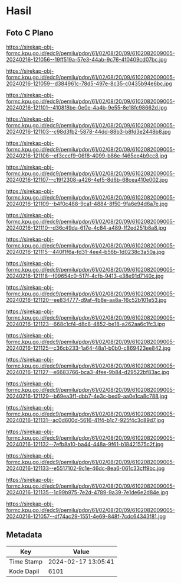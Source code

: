 # Hasil

## Foto C Plano

https://sirekap-obj-formc.kpu.go.id/edc9/pemilu/pdpr/61/02/08/20/09/6102082009005-20240216-121056--19ff519a-57e3-44ab-9c76-4f0409cd07bc.jpg

https://sirekap-obj-formc.kpu.go.id/edc9/pemilu/pdpr/61/02/08/20/09/6102082009005-20240216-121059--d384961c-78d5-497e-8c35-c0435b94e6bc.jpg

https://sirekap-obj-formc.kpu.go.id/edc9/pemilu/pdpr/61/02/08/20/09/6102082009005-20240216-121101--4108f8be-0e0e-4a4b-9e55-8e18fc98662d.jpg

https://sirekap-obj-formc.kpu.go.id/edc9/pemilu/pdpr/61/02/08/20/09/6102082009005-20240216-121103--c98d3fb2-5878-44dd-88b3-b8fd3e2448b8.jpg

https://sirekap-obj-formc.kpu.go.id/edc9/pemilu/pdpr/61/02/08/20/09/6102082009005-20240216-121106--ef3cccf9-06f8-4099-b86e-f465ee4b9cc8.jpg

https://sirekap-obj-formc.kpu.go.id/edc9/pemilu/pdpr/61/02/08/20/09/6102082009005-20240216-121107--c19f2308-a426-4ef5-8d6b-68cea410e002.jpg

https://sirekap-obj-formc.kpu.go.id/edc9/pemilu/pdpr/61/02/08/20/09/6102082009005-20240216-121109--b4f0c488-9ca1-4884-8f50-9fa6e94d6a7e.jpg

https://sirekap-obj-formc.kpu.go.id/edc9/pemilu/pdpr/61/02/08/20/09/6102082009005-20240216-121110--d36c49da-617e-4c84-a489-ff2ed251b8a8.jpg

https://sirekap-obj-formc.kpu.go.id/edc9/pemilu/pdpr/61/02/08/20/09/6102082009005-20240216-121115--440f1f6a-fd31-4ee4-b56b-1d0238c3a50a.jpg

https://sirekap-obj-formc.kpu.go.id/edc9/pemilu/pdpr/61/02/08/20/09/6102082009005-20240216-121118--f09654c0-517f-4cfb-9413-e38e91d7140c.jpg

https://sirekap-obj-formc.kpu.go.id/edc9/pemilu/pdpr/61/02/08/20/09/6102082009005-20240216-121120--ee834777-d9af-4b8e-aa8a-16c52b101e53.jpg

https://sirekap-obj-formc.kpu.go.id/edc9/pemilu/pdpr/61/02/08/20/09/6102082009005-20240216-121123--668c1cf4-d8c8-4852-be18-a262aa6c1fc3.jpg

https://sirekap-obj-formc.kpu.go.id/edc9/pemilu/pdpr/61/02/08/20/09/6102082009005-20240216-121125--c36cb233-1a64-48a1-b0b0-c869423ee842.jpg

https://sirekap-obj-formc.kpu.go.id/edc9/pemilu/pdpr/61/02/08/20/09/6102082009005-20240216-121127--e6683766-bca3-4fee-9b84-d29522bf83ac.jpg

https://sirekap-obj-formc.kpu.go.id/edc9/pemilu/pdpr/61/02/08/20/09/6102082009005-20240216-121129--b69ea3f1-dbb7-4e3c-bed9-aa0e1ca8c788.jpg

https://sirekap-obj-formc.kpu.go.id/edc9/pemilu/pdpr/61/02/08/20/09/6102082009005-20240216-121131--ac0d600d-5616-41f4-b1c7-925f4c3c89d7.jpg

https://sirekap-obj-formc.kpu.go.id/edc9/pemilu/pdpr/61/02/08/20/09/6102082009005-20240216-121132--7efb8a10-ba44-448a-9f61-b18421575c2f.jpg

https://sirekap-obj-formc.kpu.go.id/edc9/pemilu/pdpr/61/02/08/20/09/6102082009005-20240216-121133--e5517102-9c1e-46dc-8ea6-061c33cff9bc.jpg

https://sirekap-obj-formc.kpu.go.id/edc9/pemilu/pdpr/61/02/08/20/09/6102082009005-20240216-121135--1c99b975-7e2d-4789-9a39-7e1de6e2d84e.jpg

https://sirekap-obj-formc.kpu.go.id/edc9/pemilu/pdpr/61/02/08/20/09/6102082009005-20240216-121057--df74ac29-1551-4e69-848f-7cdc64343f81.jpg


## Metadata

| Key        | Value               |
| ---------- | ------------------- |
| Time Stamp | 2024-02-17 13:05:41 |
| Kode Dapil | 6101                |



